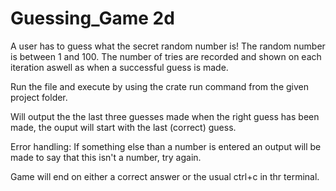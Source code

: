 # Guessing_Game 2d

A user has to guess what the secret random number is!
The random number is between 1 and 100.
The number of tries are recorded and shown on each iteration aswell as when a successful guess is made.

Run the file and execute by using the crate run command from the given project folder.

Will output the the last three guesses made when the right guess has been made, the ouput will start with the last (correct) guess.

Error handling:
If something else than a number is entered an output will be made to say that this isn't a number, try again.

Game will end on either a correct answer or the usual ctrl+c in thr terminal.
